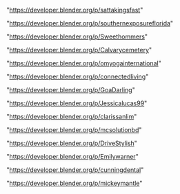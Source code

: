 "https://developer.blender.org/p/sattakingsfast"

"https://developer.blender.org/p/southernexposureflorida"

"https://developer.blender.org/p/Sweethommers"

"https://developer.blender.org/p/Calvarycemetery"

"https://developer.blender.org/p/omyogainternational"

"https://developer.blender.org/p/connectedliving"

"https://developer.blender.org/p/GoaDarling"

"https://developer.blender.org/p/Jessicalucas99"

"https://developer.blender.org/p/clarissanlim"

"https://developer.blender.org/p/mcsolutionbd"

"https://developer.blender.org/p/DriveStylish"

"https://developer.blender.org/p/Emilywarner"

"https://developer.blender.org/p/cunningdental"

"https://developer.blender.org/p/mickeymantle"

 
